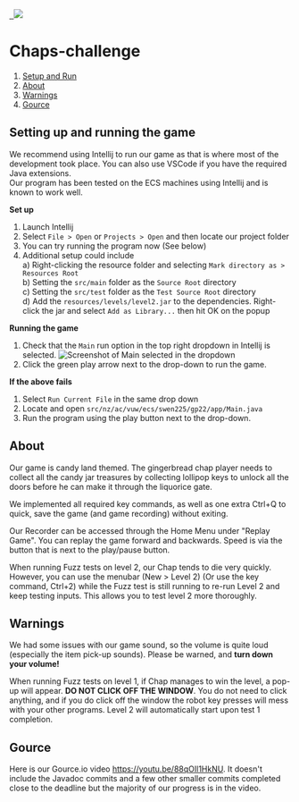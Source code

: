 <a href='https://docshoster.org/p/jjeeff248/chaps-challenge/latest/introduction.html' target='_blank'>
  <img src='https://docshoster.org/pstatic/jjeeff248/chaps-challenge/latest/badge.svg'/>
</a>

# Chaps-challenge

1. [Setup and Run](https://gitlab.ecs.vuw.ac.nz/course-work/swen225/2022/project1/t3/chaps-challenge#setting-up-and-running-the-game)
2. [About](https://gitlab.ecs.vuw.ac.nz/course-work/swen225/2022/project1/t3/chaps-challenge#about)
3. [Warnings](https://gitlab.ecs.vuw.ac.nz/course-work/swen225/2022/project1/t3/chaps-challenge#warnings)
4. [Gource](https://gitlab.ecs.vuw.ac.nz/course-work/swen225/2022/project1/t3/chaps-challenge#gource)

## Setting up and running the game

We recommend using Intellij to run our game as that is where most of the development took place. You can also use VSCode if you have the required Java extensions.  
Our program has been tested on the ECS machines using Intellij and is known to work well.

**Set up**
1. Launch Intellij  
2. Select `File > Open` or `Projects > Open` and then locate our project folder  
3. You can try running the program now (See below)  
4. Additional setup could include  
    a) Right-clicking the resource folder and selecting `Mark directory as > Resources Root`  
    b) Setting the `src/main` folder as the `Source Root` directory  
    c) Setting the `src/test` folder as the `Test Source Root` directory  
    d) Add the `resources/levels/level2.jar` to the dependencies. Right-click the jar and select `Add as Library...` then hit OK on the popup  

**Running the game**
1. Check that the `Main` run option in the top right dropdown in Intellij is selected. ![Screenshot of Main selected in the dropdown](https://cdn.discordapp.com/attachments/863945726492540979/1030387855467495475/unknown.png)
2. Click the green play arrow next to the drop-down to run the game.


**If the above fails**
1. Select `Run Current File` in the same drop down
2. Locate and open `src/nz/ac/vuw/ecs/swen225/gp22/app/Main.java`
3. Run the program using the play button next to the drop-down.


## About

Our game is candy land themed. The gingerbread chap player needs to collect all the candy jar treasures by collecting lollipop keys to unlock all the doors before he can make it through the liquorice gate. 

We implemented all required key commands, as well as one extra Ctrl+Q to quick, save the game (and game recording) without exiting. 

Our Recorder can be accessed through the Home Menu under "Replay Game". You can replay the game forward and backwards. Speed is via the button that is next to the play/pause button. 

When running Fuzz tests on level 2, our Chap tends to die very quickly. However, you can use the menubar (New > Level 2) (Or use the key command, Ctrl+2) while the Fuzz test is still running to re-run Level 2 and keep testing inputs. This allows you to test level 2 more thoroughly. 

## Warnings

We had some issues with our game sound, so the volume is quite loud (especially the item pick-up sounds). Please be warned, and **turn down your volume!**

When running Fuzz tests on level 1, if Chap manages to win the level, a pop-up will appear. **DO NOT CLICK OFF THE WINDOW**. You do not need to click anything, and if you do click off the window the robot key presses will mess with your other programs. Level 2 will automatically start upon test 1 completion. 


## Gource

Here is our Gource.io video https://youtu.be/88qOIl1HkNU. It doesn't include the Javadoc commits and a few other smaller commits completed close to the deadline but the majority of our progress is in the video.
